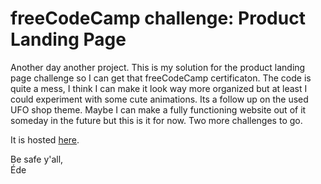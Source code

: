 # freeCodeCamp challenge: Product Landing Page
Another day another project. This is my solution for the product landing page challenge so I can get that freeCodeCamp certificaton. The code is quite a mess, I think I can make it look way more organized but at least I could experiment with some cute animations. Its a follow up on the used UFO shop theme. Maybe I can make a fully functioning website out of it someday in the future but this is it for now. Two more challenges to go.

It is hosted [here](https://codepen.io/edesoares/full/WNjBRdy).

Be safe y'all,\
Éde